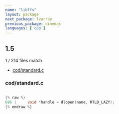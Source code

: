 ```yaml
---
name: "libffs"
layout: package
next_package: lvarray
previous_package: dimemas
languages: ['cpp']
---
```

## 1.5
1 / 214 files match

 - [cod/standard.c](#codstandardc)

### cod/standard.c

```cpp

{% raw %}
686 |     void *handle = dlopen(name, RTLD_LAZY);
{% endraw %}

```